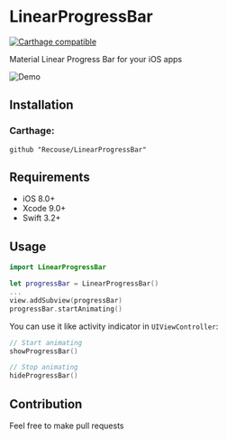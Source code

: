 # LinearProgressBar
[![Carthage compatible](https://img.shields.io/badge/Carthage-compatible-brightgreen.svg?style=flat)](https://github.com/Carthage/Carthage)

Material Linear Progress Bar for your iOS apps

![Demo](https://downloader.disk.yandex.ru/disk/21ca24d13b128e9fd50e5899bec02d10ff53fc85d66ee7907dcd999eb42b82da/5aabf9cf/hDHGBVuXuRvYbyanDrrZELlrKlQO78nOrwEB3wkqgjXnD_gjkv7ZMrNpC8ZFM9lEHQyjaz1_Izngg4uj8uuVpA%3D%3D?uid=0&filename=LinearProgressBarAnimation.gif&disposition=inline&hash=&limit=0&content_type=image%2Fgif&fsize=45771&hid=78b85475af9f1b66a5cce590a72726ae&media_type=image&tknv=v2&etag=19d044a999520e0dd7e13ca9c3d20a7a)

## Installation
### Carthage:
```
github "Recouse/LinearProgressBar"
```

## Requirements
- iOS 8.0+
- Xcode 9.0+
- Swift 3.2+

## Usage
```swift
import LinearProgressBar

let progressBar = LinearProgressBar()
...
view.addSubview(progressBar)
progressBar.startAnimating()
```

You can use it like activity indicator in `UIViewController`:
```swift
// Start animating
showProgressBar()

// Stop animating
hideProgressBar()
```

## Contribution
Feel free to make pull requests
